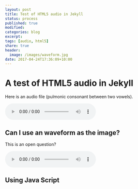 ```yaml
---
layout: post
title: Test of HTML5 audio in Jekyll 
status: process
published: true
modified:
categories: blog
excerpt:
tags: [audio, html5]
share: true
header:
  image: /images/waveform.jpg
date: 2017-04-24T17:36:09+10:00
---
```


# A test of HTML5 audio in Jekyll

Here is an audio file (pulmonic consonant between two vowels).  

<audio controls="controls" tabindex="0">
    <source src="/audio/arda.mp3" type="audio/mpeg">
    <source src="/audio/arda.wav" type="audio/wav">
    Your browser does not support the HTML5 Audio element.
</audio>

## Can I use an waveform as the image?
This is an open question?

<audio controls="controls">
    <source src="/audio/aGa.mp3" type="audio/mpeg">
    <source src="/audio/aGa.ogg" type="audio/ogg">
    Your browser does not support the HTML5 Audio element.
</audio>

## Using Java Script

<script src="//cdnjs.cloudflare.com/ajax/libs/wavesurfer.js/1.4.0/wavesurfer.min.js"></script>

<script>
<div id="waveform"></div>

var wavesurfer = WaveSurfer.create({
    container: '#waveform',
    waveColor: 'violet',
    progressColor: 'purple'
});

wavesurfer.load('/audio/arda.mp3');
</script>



